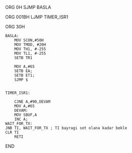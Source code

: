 ORG 0H
	SJMP BASLA

ORG 001BH
	LJMP TIMER_ISR1

ORG 30H
	
	BASLA:
		MOV SCON,#50H
		MOV TMOD, #20H
		MOV TH1, #-255
		MOV TL1, #-255
		SETB TR1
		
		MOV A,#65
		SETB EA;
		SETB ET1;
		SJMP $
	
	
	TIMER_ISR1:
		
		CJNE A,#90,DEVAM
		MOV A,#65
		DEVAM:
		MOV SBUF,A
		INC A;
	WAIT_FOR_TX:
    JNB TI, WAIT_FOR_TX ; TI bayragi set olana kadar bekle
    CLR TI  
		RETI
		
END